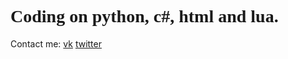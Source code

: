 
<h1 style='font-family: "Comic Sans MS";'>Coding on python, c#, html and lua.</h1>

Contact me:
<a href="https://vk.com/flamowaree">vk</a> <a href="https://twitter.com/irwing41">twitter</a>

